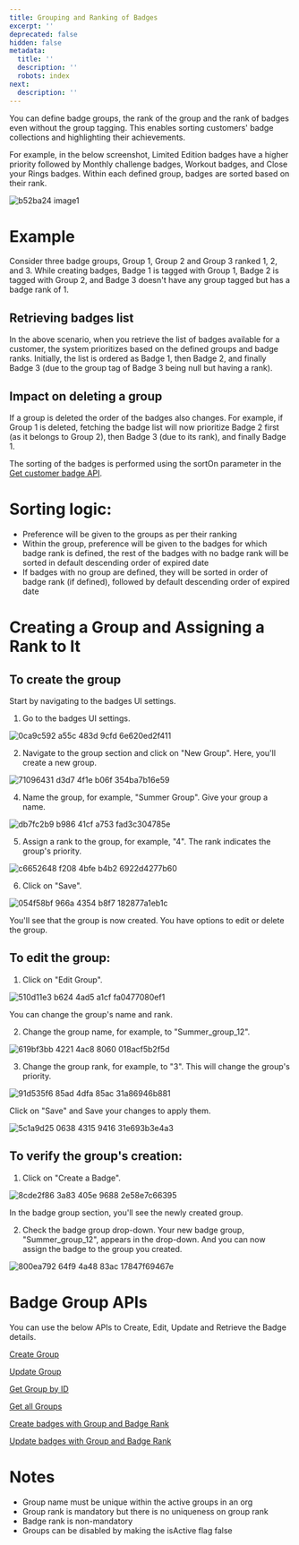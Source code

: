 ```yaml
---
title: Grouping and Ranking of Badges
excerpt: ''
deprecated: false
hidden: false
metadata:
  title: ''
  description: ''
  robots: index
next:
  description: ''
---
```

You can define badge groups, the rank of the group and the rank of badges even without the group tagging. This enables sorting customers' badge collections and highlighting their achievements.

For example, in the below screenshot, Limited Edition badges have a higher priority followed by Monthly challenge badges, Workout badges, and Close your Rings badges. Within each defined group, badges are sorted based on their rank.

![b52ba24 image1](https://files.readme.io/b52ba24-image1.png)

# Example

Consider three badge groups, Group 1, Group 2 and Group 3 ranked 1, 2, and 3. While creating badges, Badge 1 is tagged with Group 1, Badge 2 is tagged with Group 2, and Badge 3 doesn't have any group tagged but has a badge rank of 1.

## Retrieving badges list

In the above scenario, when you retrieve the list of badges available for a customer, the system prioritizes based on the defined groups and badge ranks. Initially, the list is ordered as Badge 1, then Badge 2, and finally Badge 3 (due to the group tag of Badge 3 being null but having a rank).

## Impact on deleting a group

If a group is deleted the order of the badges also changes.  For example, if Group 1 is deleted, fetching the badge list will now prioritize Badge 2 first (as it belongs to Group 2), then Badge 3 (due to its rank), and finally Badge 1.

The sorting of the badges is performed using the sortOn parameter in the [Get customer badge API](https://docs.capillarytech.com/reference/get-badges-for-customer). 

# Sorting logic:

* Preference will be given to the groups as per their ranking
* Within the group, preference will be given to the badges for which badge rank is defined, the rest of the badges with no badge rank will be sorted in default descending order of expired date
* If badges with no group are defined, they will be sorted in order of badge rank (if defined), followed by default descending order of expired date

# Creating a Group and Assigning a Rank to It

## To create the group

Start by navigating to the badges UI settings.

1. Go to the badges UI settings.

![0ca9c592 a55c 483d 9cfd 6e620ed2f411](https://usercontent.clueso.io/64d06f10-2e0e-40ec-b636-a868315fe5a6/6e00250b-6ff6-4e0d-b913-0c4ba4df5226/09f6e102-a1c8-450f-896f-96f70c8e4e99/images/0ca9c592-a55c-483d-9cfd-6e620ed2f411.png)

2. Navigate to the group section and click on "New Group". Here, you'll create a new group.

![71096431 d3d7 4f1e b06f 354ba7b16e59](https://usercontent.clueso.io/64d06f10-2e0e-40ec-b636-a868315fe5a6/6e00250b-6ff6-4e0d-b913-0c4ba4df5226/09f6e102-a1c8-450f-896f-96f70c8e4e99/images/71096431-d3d7-4f1e-b06f-354ba7b16e59.png)

4. Name the group, for example, "Summer Group". Give your group a name.

![db7fc2b9 b986 41cf a753 fad3c304785e](https://usercontent.clueso.io/64d06f10-2e0e-40ec-b636-a868315fe5a6/6e00250b-6ff6-4e0d-b913-0c4ba4df5226/09f6e102-a1c8-450f-896f-96f70c8e4e99/images/db7fc2b9-b986-41cf-a753-fad3c304785e.png)

5. Assign a rank to the group, for example, "4". The rank indicates the group's priority.

![c6652648 f208 4bfe b4b2 6922d4277b60](https://usercontent.clueso.io/64d06f10-2e0e-40ec-b636-a868315fe5a6/6e00250b-6ff6-4e0d-b913-0c4ba4df5226/09f6e102-a1c8-450f-896f-96f70c8e4e99/images/c6652648-f208-4bfe-b4b2-6922d4277b60.png)

6. Click on "Save".

![054f58bf 966a 4354 b8f7 182877a1eb1c](https://usercontent.clueso.io/64d06f10-2e0e-40ec-b636-a868315fe5a6/6e00250b-6ff6-4e0d-b913-0c4ba4df5226/09f6e102-a1c8-450f-896f-96f70c8e4e99/images/054f58bf-966a-4354-b8f7-182877a1eb1c.png)

You'll see that the group is now created. You have options to edit or delete the group.

## To edit the group:

1. Click on "Edit Group".

![510d11e3 b624 4ad5 a1cf fa0477080ef1](https://usercontent.clueso.io/64d06f10-2e0e-40ec-b636-a868315fe5a6/6e00250b-6ff6-4e0d-b913-0c4ba4df5226/09f6e102-a1c8-450f-896f-96f70c8e4e99/images/510d11e3-b624-4ad5-a1cf-fa0477080ef1.png)

You can change the group's name and rank.

2. Change the group name, for example, to "Summer\_group\_12".

![619bf3bb 4221 4ac8 8060 018acf5b2f5d](https://usercontent.clueso.io/64d06f10-2e0e-40ec-b636-a868315fe5a6/6e00250b-6ff6-4e0d-b913-0c4ba4df5226/09f6e102-a1c8-450f-896f-96f70c8e4e99/images/619bf3bb-4221-4ac8-8060-018acf5b2f5d.png)

3. Change the group rank, for example, to "3". This will change the group's priority.

![91d535f6 85ad 4dfa 85ac 31a86946b881](https://usercontent.clueso.io/64d06f10-2e0e-40ec-b636-a868315fe5a6/6e00250b-6ff6-4e0d-b913-0c4ba4df5226/09f6e102-a1c8-450f-896f-96f70c8e4e99/images/91d535f6-85ad-4dfa-85ac-31a86946b881.png)

Click on "Save" and Save your changes to apply them.

![5c1a9d25 0638 4315 9416 31e693b3e4a3](https://usercontent.clueso.io/64d06f10-2e0e-40ec-b636-a868315fe5a6/6e00250b-6ff6-4e0d-b913-0c4ba4df5226/09f6e102-a1c8-450f-896f-96f70c8e4e99/images/5c1a9d25-0638-4315-9416-31e693b3e4a3.png)

## To verify the group's creation:

1. Click on "Create a Badge".

![8cde2f86 3a83 405e 9688 2e58e7c66395](https://usercontent.clueso.io/64d06f10-2e0e-40ec-b636-a868315fe5a6/6e00250b-6ff6-4e0d-b913-0c4ba4df5226/09f6e102-a1c8-450f-896f-96f70c8e4e99/images/8cde2f86-3a83-405e-9688-2e58e7c66395.png)

In the badge group section, you'll see the newly created group.

2. Check the badge group drop-down. Your new badge group, "Summer\_group\_12", appears in the drop-down. And you can now assign the badge to the group you created.

![800ea792 64f9 4a48 83ac 17847f69467e](https://usercontent.clueso.io/64d06f10-2e0e-40ec-b636-a868315fe5a6/6e00250b-6ff6-4e0d-b913-0c4ba4df5226/09f6e102-a1c8-450f-896f-96f70c8e4e99/images/800ea792-64f9-4a48-83ac-17847f69467e.png)

# Badge Group APIs

You can use the below APIs to Create, Edit, Update and Retrieve the Badge details.

[Create Group](https://docs.capillarytech.com/reference/create-badges-group)

[Update Group](https://docs.capillarytech.com/reference/update-badges-group)

[Get Group by ID](https://docs.capillarytech.com/reference/get-group-by-id)

[Get all Groups](https://docs.capillarytech.com/reference/get-all-groups)

[Create badges with Group and Badge Rank](https://docs.capillarytech.com/reference/create-badges-org)

[Update badges with Group and Badge Rank](https://docs.capillarytech.com/reference/update-badges)

# Notes

* Group name must be unique within the active groups in an org
* Group rank is mandatory but there is no uniqueness on group rank
* Badge rank is non-mandatory
* Groups can be disabled by making the isActive flag false
